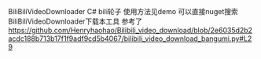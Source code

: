 BiliBiliVideoDownloader
C# bili轮子
使用方法见demo
可以直接nuget搜索BiliBiliVideoDownloader下载本工具
参考了
https://github.com/Henryhaohao/Bilibili_video_download/blob/2e6035d2b2acdc188b713b17f1f9adf9cd5b4067/bilibili_video_download_bangumi.py#L29